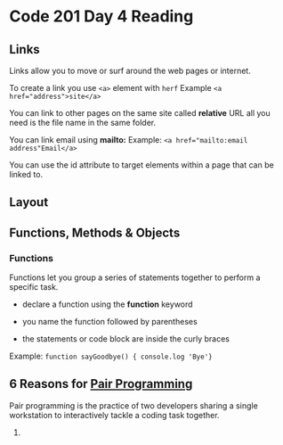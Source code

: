 # Code 201 Day 4 Reading

## Links

Links allow you to move or surf around the web pages or internet.

To create a link you use  `<a>` element with `herf` Example `<a href="address">site</a>`

You can link to other pages on the same site called **relative** URL all you need is the file name in the same folder.

You can link email using **mailto:** Example: `<a href="mailto:email address"Email</a>`

You can use the id attribute to target elements within a page that can be linked to.

## Layout


## Functions, Methods & Objects

### Functions

Functions let you group a series of statements together to perform a specific task.

- declare a function using the **function** keyword

- you name the function followed by parentheses

- the statements or code block are inside the curly braces

Example: `function sayGoodbye() { console.log 'Bye'}`

## 6 Reasons for [Pair Programming](https://www.codefellows.org/blog/6-reasons-for-pair-programming/)

Pair programming is the practice of two developers sharing a single workstation to interactively tackle a coding task together.

1.


